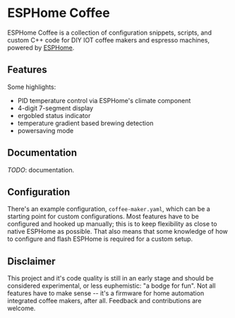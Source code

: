 # ESPHome Coffee

ESPHome Coffee is a collection of configuration snippets, scripts, and custom
C++ code for DIY IOT coffee makers and espresso machines, powered by
[ESPHome](https://esphome.io).


## Features

Some highlights:

* PID temperature control via ESPHome's climate component
* 4-digit 7-segment display
* ergobled status indicator
* temperature gradient based brewing detection
* powersaving mode


## Documentation

*TODO*: documentation.


## Configuration

There's an example configuration, `coffee-maker.yaml`, which can be a starting
point for custom configurations.
Most features have to be configured and hooked up manually; this is to keep
flexibility as close to native ESPHome as possible.
That also means that some knowledge of how to configure and flash ESPHome is
required for a custom setup.


## Disclaimer

This project and it's code quality is still in an early stage and should be
considered experimental, or less euphemistic: "a bodge for fun".
Not all features have to make sense -- it's a firmware for home automation
integrated coffee makers, after all.
Feedback and contributions are welcome.
